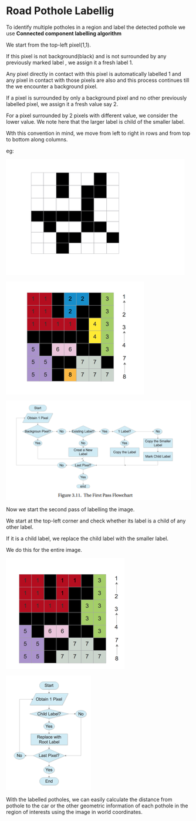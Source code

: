 # Road Pothole Labellig

To identify multiple potholes in a region and label the detected pothole we use **Connected component labelling algorithm**

We start from the top-left pixel(1,1).

If this pixel is not background(black) and is not surrounded by any previously marked label , we assign it a fresh label 1.

Any pixel directly in contact with this pixel is automatically labelled 1 and any pixel in contact with those pixels are also and this process continues till the we encounter a background pixel.

If a pixel is surrounded by only a background pixel and no other previously labelled pixel, we assign it a fresh value say 2.

For a pixel surrounded by 2 pixels with different value, we consider the lower value. We note here that the larger label is child of the smaller label.

Wth this convention in mind, we move from left to right in rows and from top to bottom along columns.

eg:

![RoadFitting](rf2.png)

![RoadFitting](rf3.png)

![RoadFitting](rpl3.png)

Now we start the second pass of labelling the image.

We start at the top-left corner and check whether its label is a child of any other label.

If it is a child label, we replace the child label with the smaller label.

We do this for the entire image.

![RoadFitting](rpl4.png)

![RoadFitting](rpl5.png)

With the labelled potholes, we can easily calculate the distance from pothole to the car or the other geometric information of each pothole in the region of interests using the image in world coordinates.
